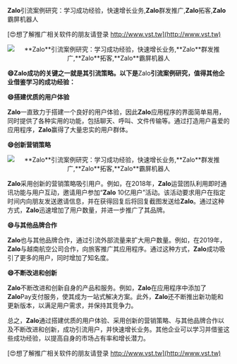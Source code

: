 **Zalo**引流案例研究：学习成功经验，快速增长业务,**Zalo**群发推广,**Zalo**拓客,**Zalo**霸屏机器人

[😍想了解推广相关软件的朋友请登录 http://www.vst.tw](http://www.vst.tw)

 <center><img src="https://vst.tw/MP4/tuiguang/png/1.png" alt="**Zalo**引流案例研究：学习成功经验，快速增长业务,**Zalo**群发推广,**Zalo**拓客,**Zalo**霸屏机器人"></center>

**😄**Zalo**成功的关键之一就是其引流策略。以下是**Zalo**引流案例研究，值得其他企业借鉴学习的成功经验：**

**😄搭建优质的用户体验**

**Zalo**一直致力于搭建一个良好的用户体验，因此**Zalo**应用程序的界面简单易用，同时提供了各种实用的功能，包括聊天、呼叫、文件传输等。通过打造用户喜爱的应用程序，**Zalo**赢得了大量忠实的用户群体。

**😄创新营销策略**

 <center><img src="https://vst.tw/MP4/tuiguang/png/8.png" alt="**Zalo**引流案例研究：学习成功经验，快速增长业务,**Zalo**群发推广,**Zalo**拓客,**Zalo**霸屏机器人"></center>

**Zalo**采用创新的营销策略吸引用户。例如，在2018年，**Zalo**运营团队利用即时通讯功能与用户互动，邀请用户参加“**Zalo** 10亿用户”活动。该活动要求用户在指定时间内向朋友发送邀请信息，并在获得回复后将回复截图发送给**Zalo**。通过这种方式，**Zalo**迅速增加了用户数量，并进一步推广了其品牌。

**😄与其他品牌合作**

**Zalo**也与其他品牌合作，通过引流外部流量来扩大用户数量。例如，在2019年，**Zalo**与越南航空公司合作，向旅客推广其应用程序。通过这种方式，**Zalo**成功吸引了更多的用户，同时增加了知名度。

**😄不断改进和创新**

**Zalo**不断改进和创新自身的产品和服务。例如，**Zalo**在应用程序中添加了**Zalo**Pay支付服务，使其成为一站式解决方案。此外，**Zalo**还不断推出新功能和更新版本，以满足用户需求，并保持其竞争力。

总之，**Zalo**通过搭建优质的用户体验、采用创新的营销策略、与其他品牌合作以及不断改进和创新，成功引流用户，并快速增长业务。其他企业可以学习并借鉴这些成功经验，以提高自身的市场占有率和增长潜力。

[😍想了解推广相关软件的朋友请登录 http://www.vst.tw](http://www.vst.tw)



